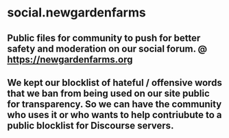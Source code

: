 # social.newgardenfarms
Public files for community to push for better safety and moderation on our social forum.
@ https://newgardenfarms.org
---
We kept our blocklist of hateful / offensive words that we ban from being used on our site public for transparency. 
So we can have the community who uses it or who wants to help contriubute to a public blocklist for Discourse servers.
---


